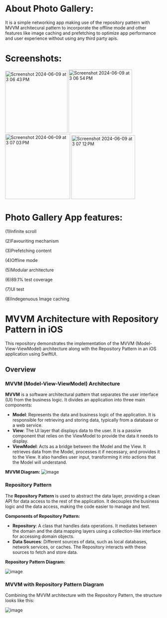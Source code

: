 # About Photo Gallery:

It is a simple networking app making use of the repository pattern with MVVM architecural pattern to incorporate the offline mode and other features like image caching and prefetching to optimize app performance and user experience without using any third party apis. 

# Screenshots:

<img width="200" alt="Screenshot 2024-06-09 at 3 06 43 PM" src="https://github.com/Zulqurnain24/PhotoGallery/assets/6280238/63283b7f-f9e5-4403-b6c5-0c71c2b6e4fa">

<img width="204" alt="Screenshot 2024-06-09 at 3 06 54 PM" src="https://github.com/Zulqurnain24/PhotoGallery/assets/6280238/edc987f0-bcd1-426a-aec6-cdb5f8fcf953">

<img width="209" alt="Screenshot 2024-06-09 at 3 07 03 PM" src="https://github.com/Zulqurnain24/PhotoGallery/assets/6280238/dd1b0ee0-9484-449d-88ac-efaa20696aac">

<img width="205" alt="Screenshot 2024-06-09 at 3 07 12 PM" src="https://github.com/Zulqurnain24/PhotoGallery/assets/6280238/1d76101f-56de-4319-8778-81cc81496160">

# Photo Gallery App features:

(1)Infinite scroll

(2)Favouriting mechanism

(3)Prefetching content

(4)Offline mode

(5)Modular architecture

(6)89.1% test coverage

(7)UI test 

(8)Indegenuous Image caching

# MVVM Architecture with Repository Pattern in iOS

This repository demonstrates the implementation of the MVVM (Model-View-ViewModel) architecture along with the Repository Pattern in an iOS application using SwiftUI.

## Overview

### MVVM (Model-View-ViewModel) Architecture

**MVVM** is a software architectural pattern that separates the user interface (UI) from the business logic. It divides an application into three main components:

- **Model**: Represents the data and business logic of the application. It is responsible for retrieving and storing data, typically from a database or a web service.
- **View**: The UI layer that displays data to the user. It is a passive component that relies on the ViewModel to provide the data it needs to display.
- **ViewModel**: Acts as a bridge between the Model and the View. It retrieves data from the Model, processes it if necessary, and provides it to the View. It also handles user input, transforming it into actions that the Model will understand.

**MVVM Diagram:**
![image](https://github.com/Zulqurnain24/PhotoGallery/assets/6280238/ee5dbb2d-1a06-408b-9327-c5322251015c)



### Repository Pattern

The **Repository Pattern** is used to abstract the data layer, providing a clean API for data access to the rest of the application. It decouples the business logic and the data access, making the code easier to manage and test.

**Components of Repository Pattern:**

- **Repository**: A class that handles data operations. It mediates between the domain and the data mapping layers using a collection-like interface for accessing domain objects.
- **Data Sources**: Different sources of data, such as local databases, network services, or caches. The Repository interacts with these sources to fetch and store data.

**Repository Pattern Diagram:**

![image](https://github.com/Zulqurnain24/PhotoGallery/assets/6280238/8d5c5813-0af7-4897-9918-d28d73232ee4)



### MVVM with Repository Pattern Diagram

Combining the MVVM architecture with the Repository Pattern, the structure looks like this:

![image](https://github.com/Zulqurnain24/PhotoGallery/assets/6280238/666c523a-7ca7-4e67-9b24-1bcf712ea912)




